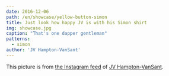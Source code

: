 ```yaml
---
date: 2016-12-06
path: /en/showcase/yellow-button-simon
title: Just look how happy JV is with his Simon shirt
img: showcase.jpg
caption: "That's one dapper gentleman"
patterns:
  - simon
author: 'JV Hampton-VanSant'
---
```


This picture is from [the Instagram feed](https://www.instagram.com/p/BNsGBSVho4u/) of [JV Hampton-VanSant](http://jvhvs.com/).